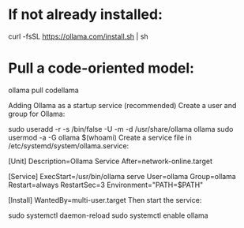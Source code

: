 # If not already installed:
curl -fsSL https://ollama.com/install.sh | sh

# Pull a code-oriented model:
ollama pull codellama

Adding Ollama as a startup service (recommended)
Create a user and group for Ollama:

sudo useradd -r -s /bin/false -U -m -d /usr/share/ollama ollama
sudo usermod -a -G ollama $(whoami)
Create a service file in /etc/systemd/system/ollama.service:

[Unit]
Description=Ollama Service
After=network-online.target

[Service]
ExecStart=/usr/bin/ollama serve
User=ollama
Group=ollama
Restart=always
RestartSec=3
Environment="PATH=$PATH"

[Install]
WantedBy=multi-user.target
Then start the service:

sudo systemctl daemon-reload
sudo systemctl enable ollama
